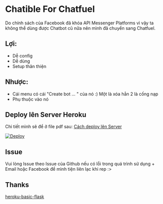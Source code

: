 # Chatible For Chatfuel
Do chính sách của Facebook đã khóa API Messenger Platforms vì vậy ta không thể dùng được Chatbot cũ nữa nên mình đã chuyển sang Chatfuel. 
## Lợi: 
- Dễ config
- Dễ dùng
- Setup thân thiện

## Nhược:
- Cái menu có cái "Create bot ... " của nó :) Một là xóa hẳn 2 là cống nạp
- Phụ thuộc vào nó

## Deploy lên Server Heroku
Chi tiết mình sẽ để ở file pdf sau: [Cách deploy lên Server](https://github.com/nghminh163/ChatibleForChatfuel/blob/master/H%C6%B0%E1%BB%9Bng%20d%E1%BA%ABn%20deploy%20Chatible%20cho%20Chatfuel.pdf)

[![Deploy](https://www.herokucdn.com/deploy/button.svg)](https://heroku.com/deploy?template=https://github.com/nghminh163/ChatibleForChatfuel)

## Issue
Vui lòng Issue theo Issue của Github nếu có lỗi trong quá trình sử dụng + Email hoặc Facebook để mình tiện liên lạc khi rep :> 

## Thanks 
[heroku-basic-flask](https://github.com/datademofun/heroku-basic-flask)
